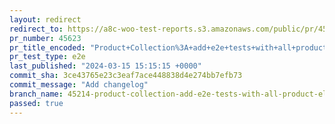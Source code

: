 ```yaml
---
layout: redirect
redirect_to: https://a8c-woo-test-reports.s3.amazonaws.com/public/pr/45623/e2e/index.html
pr_number: 45623
pr_title_encoded: "Product+Collection%3A+add+e2e+tests+with+all+product+elements+included"
pr_test_type: e2e
last_published: "2024-03-15 15:15:15 +0000"
commit_sha: 3ce43765e23c3eaf7ace448838d4e274bb7efb73
commit_message: "Add changelog"
branch_name: 45214-product-collection-add-e2e-tests-with-all-product-elements-included
passed: true
---
```

